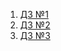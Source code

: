 1. [ДЗ №1](https://github.com/Lif0n/ylab-homewroks/tree/main/lecture-1)
2. [ДЗ №2](https://github.com/Lif0n/ylab-homewroks/tree/main/lecture-2)
3. [ДЗ №3](https://github.com/Lif0n/ylab-homewroks/tree/main/lecture-3)
